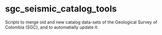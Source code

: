 # sgc_seismic_catalog_tools
Scripts to merge old and new catalog data-sets of the Geological Survey of Colombia (SGC), and to automatially update it.
